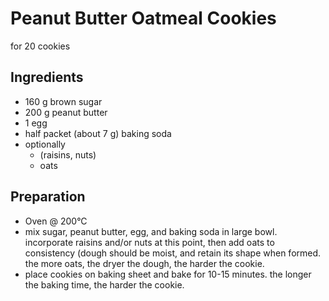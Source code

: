Peanut Butter Oatmeal Cookies
=============================

for 20 cookies

Ingredients
-----------

* 160 g brown sugar
* 200 g peanut butter
* 1 egg
* half packet (about 7 g) baking soda
* optionally
    * (raisins, nuts)
    * oats


Preparation
----------

* Oven @ 200°C
* mix sugar, peanut butter, egg, and baking soda in large bowl. incorporate raisins and/or nuts at this point, then add oats to consistency (dough should be moist, and retain its shape when formed. the more oats, the dryer the dough, the harder the cookie.
* place cookies on baking sheet and bake for 10-15 minutes. the longer the baking time, the harder the cookie.